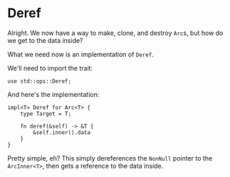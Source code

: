 # Deref

Alright. We now have a way to make, clone, and destroy `Arc`s, but how do we get
to the data inside?

What we need now is an implementation of `Deref`.

We'll need to import the trait:
```rust,ignore
use std::ops::Deref;
```

And here's the implementation:
```rust,ignore
impl<T> Deref for Arc<T> {
    type Target = T;

    fn deref(&self) -> &T {
        &self.inner().data
    }
}
```

Pretty simple, eh? This simply dereferences the `NonNull` pointer to the
`ArcInner<T>`, then gets a reference to the data inside.
